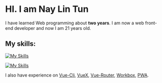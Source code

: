 # HI. I am **Nay Lin Tun** 
I have learned Web programming about **two years**.
I am now a web front-end developer and now I am 21 years old.  

## My skills:  
[![My Skills](https://skillicons.dev/icons?i=html,css,javascript)](https://skillicons.dev)

[![My Skills](https://skillicons.dev/icons?i=vue,vite,git,github)](https://skillicons.dev)

I also have experience on [Vue-Cli](https://cli.vuejs.org/), [VueX](https://vuex.vuejs.org/), [Vue-Router](https://router.vuejs.org/), [Workbox](https://developer.chrome.com/docs/workbox/), [PWA](https://web.dev/progressive-web-apps/).  

